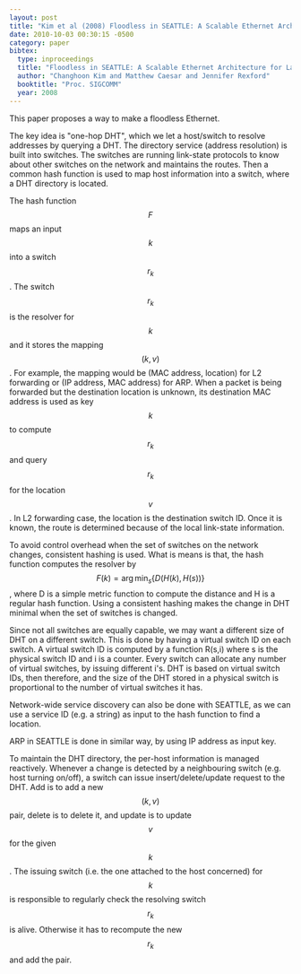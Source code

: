 ```yaml
---
layout: post
title: "Kim et al (2008) Floodless in SEATTLE: A Scalable Ethernet Architecture for Large Enterprises (SIGCOMM)"
date: 2010-10-03 00:30:15 -0500
category: paper
bibtex:
  type: inproceedings
  title: "Floodless in SEATTLE: A Scalable Ethernet Architecture for Large Enterprises"
  author: "Changhoon Kim and Matthew Caesar and Jennifer Rexford"
  booktitle: "Proc. SIGCOMM"
  year: 2008  
---
```

This paper proposes a way to make a floodless Ethernet.

The key idea is "one-hop DHT", which we let a host/switch to resolve addresses by querying a DHT. The directory service (address resolution) is built into switches. The switches are running link-state protocols to know about other switches on the network and maintains the routes. Then a common hash function is used to map host information into a switch, where a DHT directory is located.

The hash function $$F$$ maps an input $$k$$ into a switch $$r_k$$. The switch $$r_k$$ is the resolver for $$k$$ and it stores the mapping $$(k,v)$$. For example, the mapping would be (MAC address, location) for L2 forwarding or (IP address, MAC address) for ARP. When a packet is being forwarded but the destination location is unknown, its destination MAC address is used as key $$k$$ to compute $$r_k$$ and query $$r_k$$ for the location $$v$$. In L2 forwarding case, the location is the destination switch ID. Once it is known, the route is determined because of the local link-state information.

To avoid control overhead when the set of switches on the network changes, consistent hashing is used. What is means is that, the hash function computes the resolver by $$F(k)=\arg\min_s\{D(H(k),H(s))\}$$, where D is a simple metric function to compute the distance and H is a regular hash function. Using a consistent hashing makes the change in DHT minimal when the set of switches is changed.

Since not all switches are equally capable, we may want a different size of DHT on a different switch. This is done by having a virtual switch ID on each switch. A virtual switch ID is computed by a function R(s,i) where s is the physical switch ID and i is a counter. Every switch can allocate any number of virtual switches, by issuing different i's. DHT is based on virtual switch IDs, then therefore, and the size of the DHT stored in a physical switch is proportional to the number of virtual switches it has.

Network-wide service discovery can also be done with SEATTLE, as we can use a service ID (e.g. a string) as input to the hash function to find a location.

ARP in SEATTLE is done in similar way, by using IP address as input key.

To maintain the DHT directory, the per-host information is managed reactively. Whenever a change is detected by a neighbouring switch (e.g. host turning on/off), a switch can issue insert/delete/update request to the DHT. Add is to add a new $$(k,v)$$ pair, delete is to delete it, and update is to update $$v$$ for the given $$k$$. The issuing switch (i.e. the one attached to the host concerned) for $$k$$ is responsible to regularly check the resolving switch $$r_k$$ is alive. Otherwise it has to recompute the new $$r_k$$ and add the pair.
